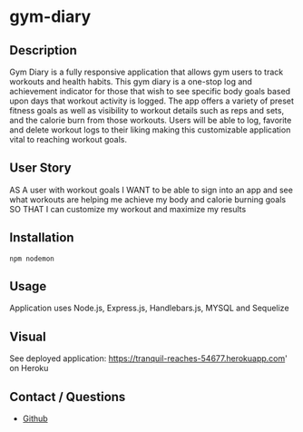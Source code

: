 # gym-diary

## Description
Gym Diary is a fully responsive application that allows gym users to track workouts and health habits.  This gym diary is a one-stop log and achievement indicator for those that wish to see specific body goals based upon days that workout activity is logged. The app offers a variety of preset fitness goals as well as visibility to workout details such as reps and sets, and the calorie burn from those workouts.  Users will be able to log, favorite and delete workout logs to their liking making this customizable application vital to reaching workout goals.  

## User Story
AS A user with workout goals
I WANT to be able to sign into an app and see what workouts are helping me achieve my body and calorie burning goals
SO THAT I can customize my workout and maximize my results

## Installation
`npm nodemon`

## Usage
Application uses Node.js, Express.js, Handlebars.js, MYSQL and Sequelize

## Visual
See deployed application: https://tranquil-reaches-54677.herokuapp.com' on Heroku


## Contact / Questions

- [Github](https://github.com/ItzDerian/gym-diary)
